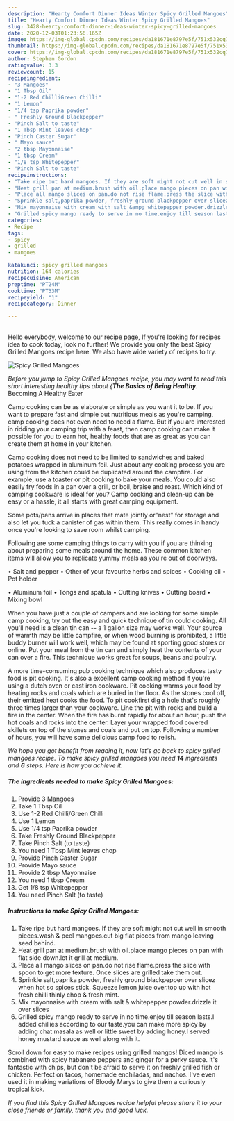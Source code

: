 ```yaml
---
description: "Hearty Comfort Dinner Ideas Winter Spicy Grilled Mangoes"
title: "Hearty Comfort Dinner Ideas Winter Spicy Grilled Mangoes"
slug: 3428-hearty-comfort-dinner-ideas-winter-spicy-grilled-mangoes
date: 2020-12-03T01:23:56.165Z
image: https://img-global.cpcdn.com/recipes/da181671e8797e5f/751x532cq70/spicy-grilled-mangoes-recipe-main-photo.jpg
thumbnail: https://img-global.cpcdn.com/recipes/da181671e8797e5f/751x532cq70/spicy-grilled-mangoes-recipe-main-photo.jpg
cover: https://img-global.cpcdn.com/recipes/da181671e8797e5f/751x532cq70/spicy-grilled-mangoes-recipe-main-photo.jpg
author: Stephen Gordon
ratingvalue: 3.3
reviewcount: 15
recipeingredient:
- "3 Mangoes"
- "1 Tbsp Oil"
- "1-2 Red ChilliGreen Chilli"
- "1 Lemon"
- "1/4 tsp Paprika powder"
- " Freshly Ground Blackpepper"
- "Pinch Salt to taste"
- "1 Tbsp Mint leaves chop"
- "Pinch Caster Sugar"
- " Mayo sauce"
- "2 tbsp Mayonnaise"
- "1 tbsp Cream"
- "1/8 tsp Whitepepper"
- "Pinch Salt to taste"
recipeinstructions:
- "Take ripe but hard mangoes. If they are soft might not cut well in smooth pieces.wash &amp; peel mangoes.cut big flat pieces from mango leaving seed behind."
- "Heat grill pan at medium.brush with oil.place mango pieces on pan with flat side down.let it grill at medium."
- "Place all mango slices on pan.do not rise flame.press the slice with spoon to get more texture. Once slices are grilled take them out."
- "Sprinkle salt,paprika powder, freshly ground blackpepper over slicez when hot so spices stick. Squeeze lemon juice over.top up with hot fresh chilli thinly chop &amp; fresh mint."
- "Mix mayonnaise with cream with salt &amp; whitepepper powder.drizzle it over slices"
- "Grilled spicy mango ready to serve in no time.enjoy till season lasts.I added chillies according to our taste.you can make more spicy by adding chat masala as well or little sweet by adding honey.I served honey mustard sauce as well along with it."
categories:
- Recipe
tags:
- spicy
- grilled
- mangoes

katakunci: spicy grilled mangoes 
nutrition: 164 calories
recipecuisine: American
preptime: "PT24M"
cooktime: "PT33M"
recipeyield: "1"
recipecategory: Dinner

---
```

<br>
Hello everybody, welcome to our recipe page, If you're looking for recipes idea to cook today, look no further! We provide you only the best Spicy Grilled Mangoes recipe here. We also have wide variety of recipes to try.
<br>


![Spicy Grilled Mangoes](https://img-global.cpcdn.com/recipes/da181671e8797e5f/751x532cq70/spicy-grilled-mangoes-recipe-main-photo.jpg)

<i>Before you jump to Spicy Grilled Mangoes recipe, you may want to read this short interesting healthy tips about {<strong>The Basics of Being Healthy</strong>.</i>
Becoming A Healthy Eater

    
Camp cooking can be as elaborate or simple as you want it to be. If you want to prepare fast and simple but nutritious meals as you're camping, camp cooking does not even need to need a flame. But if you are interested in ridding your camping trip with a feast, then camp cooking can make it possible for you to earn hot, healthy foods that are as great as you can create them at home in your kitchen.

Camp cooking does not need to be limited to sandwiches and baked potatoes wrapped in aluminum foil.  Just about any cooking process you are using from the kitchen could be duplicated around the campfire. For example, use a toaster or pit cooking to bake your meals. You could also easily fry foods in a pan over a grill, or boil, braise and roast. Which kind of camping cookware is ideal for you? Camp cooking and clean-up can be easy or a hassle, it all starts with great camping equipment.

Some pots/pans arrive in places that mate jointly or"nest" for storage and also let you tuck a canister of gas within them. This really comes in handy once you're looking to save room whilst camping.

Following are some camping things to carry with you if you are thinking about preparing some meals around the home. These common kitchen items will allow you to replicate yummy meals as you're out of doorways.

• Salt and pepper
• Other of your favourite herbs and spices
• Cooking oil
• Pot holder

• Aluminum foil
• Tongs and spatula
• Cutting knives
• Cutting board
• Mixing bowl


When you have just a couple of campers and are looking for some simple camp cooking, try out the easy and quick technique of tin could cooking. All you'll need is a clean tin can -- a 1 gallon size may works well. Your source of warmth may be little campfire, or when wood burning is prohibited, a little buddy burner will work well, which may be found at sporting good stores or online. Put your meal from the tin can and simply heat the contents of your can over a fire.  This technique works great for soups, beans and poultry.

A more time-consuming pub cooking technique which also produces tasty food is pit cooking.  It's also a excellent camp cooking method if you're using a dutch oven or cast iron cookware. Pit cooking warms your food by heating rocks and coals which are buried in the floor. As the stones cool off, their emitted heat cooks the food. To pit cookfirst dig a hole that's roughly three times larger than your cookware. Line the pit with rocks and build a fire in the center. When the fire has burnt rapidly for about an hour, push the hot coals and rocks into the center. Layer your wrapped food covered skillets on top of the stones and coals and put on top. Following a number of hours, you will have some delicious camp food to relish.


<i>We hope you got benefit from reading it, now let's go back to spicy grilled mangoes recipe. To make spicy grilled mangoes you need <strong>14</strong> ingredients and <strong>6</strong> steps. Here is how you achieve it.
</i>

##### The ingredients needed to make Spicy Grilled Mangoes:

1. Provide 3 Mangoes
1. Take 1 Tbsp Oil
1. Use 1-2 Red Chilli/Green Chilli
1. Use 1 Lemon
1. Use 1/4 tsp Paprika powder
1. Take  Freshly Ground Blackpepper
1. Take Pinch Salt (to taste)
1. You need 1 Tbsp Mint leaves chop
1. Provide Pinch Caster Sugar
1. Provide  Mayo sauce
1. Provide 2 tbsp Mayonnaise
1. You need 1 tbsp Cream
1. Get 1/8 tsp Whitepepper
1. You need Pinch Salt (to taste)


##### Instructions to make Spicy Grilled Mangoes:

1. Take ripe but hard mangoes. If they are soft might not cut well in smooth pieces.wash &amp; peel mangoes.cut big flat pieces from mango leaving seed behind.
1. Heat grill pan at medium.brush with oil.place mango pieces on pan with flat side down.let it grill at medium.
1. Place all mango slices on pan.do not rise flame.press the slice with spoon to get more texture. Once slices are grilled take them out.
1. Sprinkle salt,paprika powder, freshly ground blackpepper over slicez when hot so spices stick. Squeeze lemon juice over.top up with hot fresh chilli thinly chop &amp; fresh mint.
1. Mix mayonnaise with cream with salt &amp; whitepepper powder.drizzle it over slices
1. Grilled spicy mango ready to serve in no time.enjoy till season lasts.I added chillies according to our taste.you can make more spicy by adding chat masala as well or little sweet by adding honey.I served honey mustard sauce as well along with it.


Scroll down for easy to make recipes using grilled mangos! Diced mango is combined with spicy habanero peppers and ginger for a perky sauce. It&#39;s fantastic with chips, but don&#39;t be afraid to serve it on freshly grilled fish or chicken. Perfect on tacos, homemade enchiladas, and nachos. I&#39;ve even used it in making variations of Bloody Marys to give them a curiously tropical kick. 

<i>If you find this Spicy Grilled Mangoes recipe helpful please share it to your close friends or family, thank you and good luck.</i>
